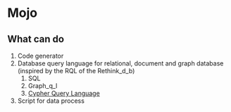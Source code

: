 # Mojo



## What can do

1. Code generator
2. Database query language for relational, document and graph database (inspired by the RQL of the Rethink_d_b)
   1. SQL
   2. Graph_q_l
   3. [Cypher Query Language](https://en.wikipedia.org/wiki/Cypher_Query_Language)
3. Script for data process
